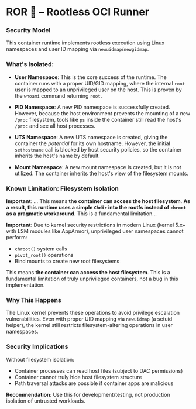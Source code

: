 # ROR 🦁  – Rootless OCI Runner

### Security Model

This container runtime implements rootless execution using Linux namespaces and user ID mapping via `newuidmap`/`newgidmap`. 

### What's Isolated:
- **User Namespace**: This is the core success of the runtime. The container runs with a proper UID/GID mapping, where the internal `root` user is mapped to an unprivileged user on the host. This is proven by the `whoami` command returning `root`.

- **PID Namespace**: A new PID namespace is successfully created. However, because the host environment prevents the mounting of a new `/proc` filesystem, tools like `ps` inside the container still read the host's `/proc` and see all host processes.

- **UTS Namespace**: A new UTS namespace is created, giving the container the *potential* for its own hostname. However, the initial `sethostname` call is blocked by host security policies, so the container inherits the host's name by default.

- **Mount Namespace**: A new mount namespace is created, but it is not utilized. The container inherits the host's view of the filesystem mounts.


### Known Limitation: Filesystem Isolation

**Important**: ... This means **the container can access the host filesystem**. **As a result, this runtime uses a simple `Chdir` into the rootfs instead of `chroot` as a pragmatic workaround.** This is a fundamental limitation...

**Important**: Due to kernel security restrictions in modern Linux (kernel 5.x+ with LSM modules like AppArmor), unprivileged user namespaces cannot perform:
- `chroot()` system calls
- `pivot_root()` operations  
- Bind mounts to create new root filesystems

This means **the container can access the host filesystem**. This is a fundamental limitation of truly unprivileged containers, not a bug in this implementation.

### Why This Happens

The Linux kernel prevents these operations to avoid privilege escalation vulnerabilities. Even with proper UID mapping via `newuidmap` (a setuid helper), the kernel still restricts filesystem-altering operations in user namespaces.


### Security Implications

Without filesystem isolation:
- Container processes can read host files (subject to DAC permissions)
- Container cannot truly hide host filesystem structure
- Path traversal attacks are possible if container apps are malicious

**Recommendation**: Use this for development/testing, not production isolation of untrusted workloads.
